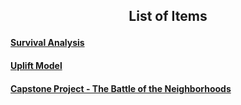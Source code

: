 ## <p style="text-align: center;">List of Items</p>
#### [Survival Analysis](https://github.com/jungj82/Portfolio/blob/main/Survival%20Analysis.ipynb)
#### [Uplift Model](https://github.com/jungj82/Portfolio/blob/main/uplift.ipynb)
#### [Capstone Project - The Battle of the Neighborhoods](https://github.com/jungj82/Portfolio/blob/main/IBM_Capstone.ipynb)
